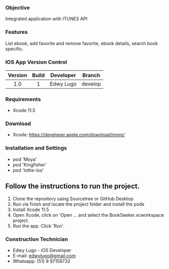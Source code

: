 ### Objective ###

Integrated application with ITUNES API

### Features ###

List ebook, add favorite and remove favorite, ebook details, search book specific.  

### IOS App Version Control ###

| Version | Build |  Developer | Branch |
| :---: | :---: | :---: | :---: | 
| 1.0 | 1 | Edwy Lugo | develop |

### Requirements ###

* Xcode 11.5

### Download ###
* Xcode: https://developer.apple.com/download/more/

### Installation and Settings ###

* pod 'Moya'
* pod 'Kingfisher'
* pod 'lottie-ios'

## Follow the instructions to run the project. ##
1. Clone the repository using Sourcetree or GitHub Desktop
2. Run via finish and locate the project folder and install the pods
3. Install Xcode 11.5
4. Open Xcode, click on 'Open ... and select the BookSeeker.xcworkspace project.
5. Run the app. Click 'Run'.

### Construction Technician ###

* Edwy Lugo - iOS Developer 
* E-mail: edwylugo@gmail.com
* Whatsapp: (51) 9 97158732

